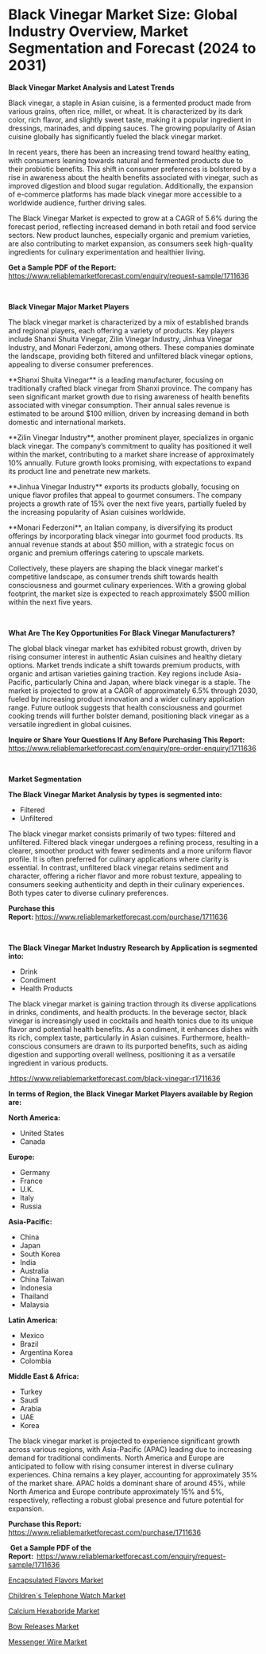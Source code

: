 <p><h1>Black Vinegar Market Size: Global Industry Overview, Market Segmentation and Forecast (2024 to 2031)</h1></p><p><strong>Black Vinegar Market Analysis and Latest Trends</strong></p>
<p><p>Black vinegar, a staple in Asian cuisine, is a fermented product made from various grains, often rice, millet, or wheat. It is characterized by its dark color, rich flavor, and slightly sweet taste, making it a popular ingredient in dressings, marinades, and dipping sauces. The growing popularity of Asian cuisine globally has significantly fueled the black vinegar market.</p><p>In recent years, there has been an increasing trend toward healthy eating, with consumers leaning towards natural and fermented products due to their probiotic benefits. This shift in consumer preferences is bolstered by a rise in awareness about the health benefits associated with vinegar, such as improved digestion and blood sugar regulation. Additionally, the expansion of e-commerce platforms has made black vinegar more accessible to a worldwide audience, further driving sales.</p><p>The Black Vinegar Market is expected to grow at a CAGR of 5.6% during the forecast period, reflecting increased demand in both retail and food service sectors. New product launches, especially organic and premium varieties, are also contributing to market expansion, as consumers seek high-quality ingredients for culinary experimentation and healthier living.</p></p>
<p><strong>Get a Sample PDF of the Report:&nbsp;</strong> <a href="https://www.reliablemarketforecast.com/enquiry/request-sample/1711636?utm_campaign=1755&utm_medium=2&utm_source=Github&utm_content=ia&utm_term=22102024&utm_id=black-vinegar">https://www.reliablemarketforecast.com/enquiry/request-sample/1711636</a></p>
<p>&nbsp;</p>
<p><strong>Black Vinegar Major Market Players</strong></p>
<p><p>The black vinegar market is characterized by a mix of established brands and regional players, each offering a variety of products. Key players include Shanxi Shuita Vinegar, Zilin Vinegar Industry, Jinhua Vinegar Industry, and Monari Federzoni, among others. These companies dominate the landscape, providing both filtered and unfiltered black vinegar options, appealing to diverse consumer preferences.</p><p>**Shanxi Shuita Vinegar** is a leading manufacturer, focusing on traditionally crafted black vinegar from Shanxi province. The company has seen significant market growth due to rising awareness of health benefits associated with vinegar consumption. Their annual sales revenue is estimated to be around $100 million, driven by increasing demand in both domestic and international markets.</p><p>**Zilin Vinegar Industry**, another prominent player, specializes in organic black vinegar. The company’s commitment to quality has positioned it well within the market, contributing to a market share increase of approximately 10% annually. Future growth looks promising, with expectations to expand its product line and penetrate new markets.</p><p>**Jinhua Vinegar Industry** exports its products globally, focusing on unique flavor profiles that appeal to gourmet consumers. The company projects a growth rate of 15% over the next five years, partially fueled by the increasing popularity of Asian cuisines worldwide.</p><p>**Monari Federzoni**, an Italian company, is diversifying its product offerings by incorporating black vinegar into gourmet food products. Its annual revenue stands at about $50 million, with a strategic focus on organic and premium offerings catering to upscale markets.</p><p>Collectively, these players are shaping the black vinegar market's competitive landscape, as consumer trends shift towards health consciousness and gourmet culinary experiences. With a growing global footprint, the market size is expected to reach approximately $500 million within the next five years.</p></p>
<p>&nbsp;</p>
<p><strong>What Are The Key Opportunities For Black Vinegar Manufacturers?</strong></p>
<p><p>The global black vinegar market has exhibited robust growth, driven by rising consumer interest in authentic Asian cuisines and healthy dietary options. Market trends indicate a shift towards premium products, with organic and artisan varieties gaining traction. Key regions include Asia-Pacific, particularly China and Japan, where black vinegar is a staple. The market is projected to grow at a CAGR of approximately 6.5% through 2030, fueled by increasing product innovation and a wider culinary application range. Future outlook suggests that health consciousness and gourmet cooking trends will further bolster demand, positioning black vinegar as a versatile ingredient in global cuisines.</p></p>
<p><strong>Inquire or Share Your Questions If Any Before Purchasing This Report:</strong> <a href="https://www.reliablemarketforecast.com/enquiry/pre-order-enquiry/1711636?utm_campaign=1755&utm_medium=2&utm_source=Github&utm_content=ia&utm_term=22102024&utm_id=black-vinegar">https://www.reliablemarketforecast.com/enquiry/pre-order-enquiry/1711636</a></p>
<p>&nbsp;</p>
<p><strong>Market Segmentation</strong></p>
<p><strong>The Black Vinegar Market Analysis by types is segmented into:</strong></p>
<p><ul><li>Filtered</li><li>Unfiltered</li></ul></p>
<p><p>The black vinegar market consists primarily of two types: filtered and unfiltered. Filtered black vinegar undergoes a refining process, resulting in a clearer, smoother product with fewer sediments and a more uniform flavor profile. It is often preferred for culinary applications where clarity is essential. In contrast, unfiltered black vinegar retains sediment and character, offering a richer flavor and more robust texture, appealing to consumers seeking authenticity and depth in their culinary experiences. Both types cater to diverse culinary preferences.</p></p>
<p><strong>Purchase this Report:&nbsp;</strong><a href="https://www.reliablemarketforecast.com/purchase/1711636?utm_campaign=1755&utm_medium=2&utm_source=Github&utm_content=ia&utm_term=22102024&utm_id=black-vinegar">https://www.reliablemarketforecast.com/purchase/1711636</a></p>
<p>&nbsp;</p>
<p><strong>The Black Vinegar Market Industry Research by Application is segmented into:</strong></p>
<p><ul><li>Drink</li><li>Condiment</li><li>Health Products</li></ul></p>
<p><p>The black vinegar market is gaining traction through its diverse applications in drinks, condiments, and health products. In the beverage sector, black vinegar is increasingly used in cocktails and health tonics due to its unique flavor and potential health benefits. As a condiment, it enhances dishes with its rich, complex taste, particularly in Asian cuisines. Furthermore, health-conscious consumers are drawn to its purported benefits, such as aiding digestion and supporting overall wellness, positioning it as a versatile ingredient in various products.</p></p>
<p><a href="https://www.reliablemarketforecast.com/black-vinegar-r1711636?utm_campaign=1755&utm_medium=2&utm_source=Github&utm_content=ia&utm_term=22102024&utm_id=black-vinegar">&nbsp;https://www.reliablemarketforecast.com/black-vinegar-r1711636</a></p>
<p><strong>In terms of Region, the Black Vinegar Market Players available by Region are:</strong></p>
<p>
    <p> <strong> North America: </strong>
        <ul>
            <li>United States</li>
            <li>Canada</li>
        </ul>
        </p> 
    <p> <strong> Europe: </strong>
        <ul>
            <li>Germany</li>
            <li>France</li>
            <li>U.K.</li>
            <li>Italy</li>
            <li>Russia</li>
        </ul>
        </p> 
    <p> <strong> Asia-Pacific: </strong>
        <ul>
            <li>China</li>
            <li>Japan</li>
            <li>South Korea</li>
            <li>India</li>
            <li>Australia</li>
            <li>China Taiwan</li>
            <li>Indonesia</li>
            <li>Thailand</li>
            <li>Malaysia</li>
        </ul>
        </p> 
    <p> <strong> Latin America: </strong>
        <ul>
            <li>Mexico</li>
            <li>Brazil</li>
            <li>Argentina Korea</li>
            <li>Colombia</li>
        </ul>
        </p> 
    <p> <strong> Middle East & Africa: </strong>
        <ul>
            <li>Turkey</li>
            <li>Saudi</li>
            <li>Arabia</li>
            <li>UAE</li>
            <li>Korea</li>
        </ul>
    </p>
    </p>
<p><p>The black vinegar market is projected to experience significant growth across various regions, with Asia-Pacific (APAC) leading due to increasing demand for traditional condiments. North America and Europe are anticipated to follow with rising consumer interest in diverse culinary experiences. China remains a key player, accounting for approximately 35% of the market share. APAC holds a dominant share of around 45%, while North America and Europe contribute approximately 15% and 5%, respectively, reflecting a robust global presence and future potential for expansion.</p></p>
<p><strong>Purchase this Report: </strong><a href="https://www.reliablemarketforecast.com/purchase/1711636?utm_campaign=1755&utm_medium=2&utm_source=Github&utm_content=ia&utm_term=22102024&utm_id=black-vinegar">https://www.reliablemarketforecast.com/purchase/1711636</a></p>
<p>&nbsp;<strong>Get a Sample PDF of the Report:&nbsp;&nbsp;</strong><a href="https://www.reliablemarketforecast.com/enquiry/request-sample/1711636?utm_campaign=1755&utm_medium=2&utm_source=Github&utm_content=ia&utm_term=22102024&utm_id=black-vinegar">https://www.reliablemarketforecast.com/enquiry/request-sample/1711636</a></p>
<p><strong></strong></p>
<p><p><a href="https://www.linkedin.com/pulse/in-depth-encapsulated-flavors-market-review-size-share-115cagr-bjg9f?utm_campaign=1755&utm_medium=2&utm_source=Github&utm_content=ia&utm_term=22102024&utm_id=black-vinegar">Encapsulated Flavors Market</a></p><p><a href="https://github.com/JudyWalsh475/Market-Research-Report-List-1/blob/main/childrens-telephone-watch-market.md?utm_campaign=1755&utm_medium=2&utm_source=Github&utm_content=ia&utm_term=22102024&utm_id=black-vinegar">Children`s Telephone Watch Market</a></p><p><a href="https://www.linkedin.com/pulse/strategic-market-insights-navigating-global-calcium-hexaboride-4m7fe?utm_campaign=1755&utm_medium=2&utm_source=Github&utm_content=ia&utm_term=22102024&utm_id=black-vinegar">Calcium Hexaboride Market</a></p><p><a href="https://www.linkedin.com/pulse/investment-opportunities-bow-releases-sector-risk-analysis-yqvze?utm_campaign=1755&utm_medium=2&utm_source=Github&utm_content=ia&utm_term=22102024&utm_id=black-vinegar">Bow Releases Market</a></p><p><a href="https://www.linkedin.com/pulse/future-messenger-wire-market-global-forecast-trends-2024--luhcf?utm_campaign=1755&utm_medium=2&utm_source=Github&utm_content=ia&utm_term=22102024&utm_id=black-vinegar">Messenger Wire Market</a></p></p>
